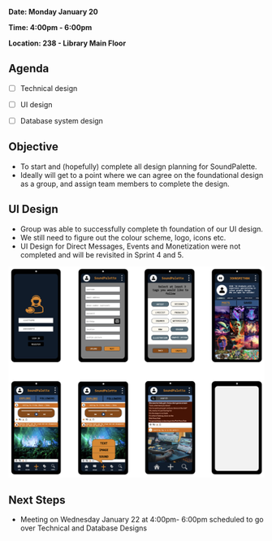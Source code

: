 **Date: Monday January 20**

**Time: 4:00pm - 6:00pm**

**Location: 238 - Library Main Floor**


## Agenda 
- [ ] Technical design
- [ ] UI design
- [ ] Database system design


## Objective 
- To start and (hopefully) complete all design planning for SoundPalette. 
- Ideally will get to a point where we can agree on the foundational design as a group, and assign team members to complete the design.


## UI Design
- Group was able to successfully complete th foundation of our UI design.
- We still need to figure out the colour scheme, logo, icons etc.
- UI Design for Direct Messages, Events and Monetization were not completed and will be revisited in Sprint 4 and 5.

![Current UI Design Ideas](Screenshots/UIDesign01.png)


## Next Steps
- Meeting on Wednesday January 22 at 4:00pm- 6:00pm scheduled to go over Technical and Database Designs
